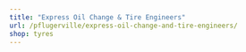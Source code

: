 ```yaml
---
title: "Express Oil Change & Tire Engineers"
url: /pflugerville/express-oil-change-and-tire-engineers/
shop: tyres
---
```

